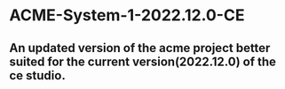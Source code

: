 # ACME-System-1-2022.12.0-CE
## An updated version of the acme project better suited for the current version(2022.12.0) of the ce studio.
